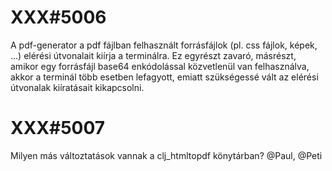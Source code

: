 
# XXX#5006
  A pdf-generator a pdf fájlban felhasznált forrásfájlok (pl. css fájlok, képek, ...)
  elérési útvonalait kiírja a terminálra. Ez egyrészt zavaró, másrészt, amikor
  egy forrásfájl base64 enkódolással közvetlenül van felhasználva, akkor a terminál
  több esetben lefagyott, emiatt szükségessé vált az elérési útvonalak kiíratásait
  kikapcsolni.



# XXX#5007
  Milyen más változtatások vannak a clj_htmltopdf könytárban?
  @Paul, @Peti
